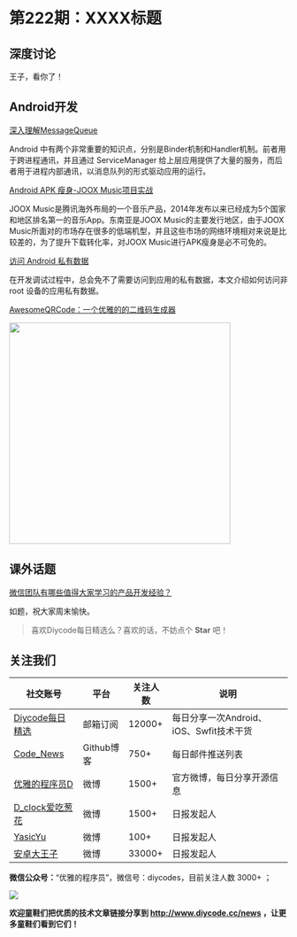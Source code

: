 # 第222期：XXXX标题

## 深度讨论

[]()

王子，看你了！

## Android开发

[深入理解MessageQueue](https://www.diycode.cc/news/2437)

Android 中有两个非常重要的知识点，分别是Binder机制和Handler机制。前者用于跨进程通讯，并且通过 ServiceManager 给上层应用提供了大量的服务，而后者用于进程内部通讯，以消息队列的形式驱动应用的运行。

[Android APK 瘦身-JOOX Music项目实战](https://www.diycode.cc/news/2439)

JOOX Music是腾讯海外布局的一个音乐产品，2014年发布以来已经成为5个国家和地区排名第一的音乐App。东南亚是JOOX Music的主要发行地区，由于JOOX Music所面对的市场存在很多的低端机型，并且这些市场的网络环境相对来说是比较差的，为了提升下载转化率，对JOOX Music进行APK瘦身是必不可免的。

[访问 Android 私有数据](https://www.diycode.cc/news/2438)

在开发调试过程中，总会免不了需要访问到应用的私有数据，本文介绍如何访问非 root 设备的应用私有数据。

[AwesomeQRCode：一个优雅的的二维码生成器](https://github.com/SumiMakito/AwesomeQRCode)

<img src="https://github.com/SumiMakito/AwesomeQRCode/raw/master/art/awesome-qr-1.png" width="400"> 

## 课外话题

[微信团队有哪些值得大家学习的产品开发经验？](https://www.zhihu.com/question/59363574)

如题，祝大家周末愉快。

> 喜欢Diycode每日精选么？喜欢的话，不妨点个 **Star** 吧！

## 关注我们

| 社交账号  |  平台  | 关注人数 | 说明 |
| -------- | -------- | -------- | -------- |
| [Diycode每日精选](http://list.qq.com/cgi-bin/qf_invite?id=d469993d2c888e971c0fbb2309c4d84256968386b126b967)|   邮箱订阅  | 12000+ | 每日分享一次Android、iOS、Swfit技术干货  |
| [Code_News](https://github.com/DiyCodes/code_news) |    Github博客  |750+ | 每日邮件推送列表  |
| [优雅的程序员D](http://weibo.com/u/5891258264) |   微博  | 1500+ | 官方微博，每日分享开源信息  |
| [D_clock爱吃葱花](http://weibo.com/u/2480694892)  |   微博  | 1500+ | 日报发起人  |
|[YasicYu](http://weibo.com/3917305697)  |   微博  | 100+ | 日报发起人  |
|[安卓大王子](http://weibo.com/apkbus/)   |   微博  | 33000+ | 日报发起人  |

**微信公众号：**“优雅的程序员”，微信号：diycodes，目前关注人数 3000+ ；

![](http://upload-images.jianshu.io/upload_images/1846413-b42abfa70f909099.jpg?imageMogr2/auto-orient/strip%7CimageView2/2/w/1240)

**欢迎童鞋们把优质的技术文章链接分享到 http://www.diycode.cc/news ，让更多童鞋们看到它们！**